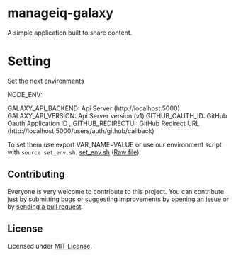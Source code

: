 # manageiq-galaxy
A simple application built to share content.

# Setting


Set the next environments

NODE_ENV:

GALAXY_API_BACKEND: Api Server (http://localhost:5000)  
GALAXY_API_VERSION: Api Server version (v1)
GITHUB_OAUTH_ID: GitHub Oauth Application ID ,
GITHUB_REDIRECTUI: GitHub Redirect URL   (http://localhost:5000/users/auth/github/callback)


To set them use export VAR_NAME=VALUE or use our environment script with `source set_env.sh`. [set_env.sh](https://raw.githubusercontent.com/aljesusg/manageiq-galaxy-web/blob/master/set_env.sh) ([Raw file](https://raw.githubusercontent.com/aljesusg/manageiq-galaxy-web/master/set_env.sh))

## Contributing
Everyone is very welcome to contribute to this project.
You can contribute just by submitting bugs or suggesting improvements by
[opening an issue](https://github.com/miq-consumption/manageiq-galaxy-web/issues) or by [sending a pull request](https://github.com/miq-consumption/manageiq-galaxy-web/pulls).

## License
Licensed under [MIT License](LICENSE).
